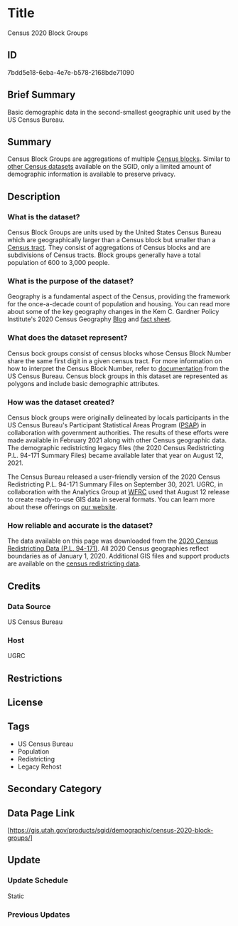 # Title

Census 2020 Block Groups

## ID

7bdd5e18-6eba-4e7e-b578-2168bde71090

## Brief Summary

Basic demographic data in the second-smallest geographic unit used by the US Census Bureau.

## Summary

Census Block Groups are aggregations of multiple [Census blocks](https://gis.utah.gov/products/sgid/demographic/census-2020-block-groups/). Similar to [other Census datasets](https://gis.utah.gov/products/sgid/demographic/) available on the SGID, only a limited amount of demographic information is available to preserve privacy.

## Description

### What is the dataset?

Census Block Groups are units used by the United States Census Bureau which are geographically larger than a Census block but smaller than a [Census tract](https://gis.utah.gov/products/sgid/demographic/census-2020-tracts/). They consist of aggregations of Census blocks and are subdivisions of Census tracts. Block groups generally have a total population of 600 to 3,000 people.

### What is the purpose of the dataset?

Geography is a fundamental aspect of the Census, providing the framework for the once-a-decade count of population and housing. You can read more about some of the key geography changes in the Kem C. Gardner Policy Institute's 2020 Census Geography [Blog](https://gardner.utah.edu/blog/blog-whats-new-in-utahs-census-2020-geography/) and [fact sheet](https://d36oiwf74r1rap.cloudfront.net/wp-content/uploads/Geog-FS-Mar2021.pdf).

### What does the dataset represent?

Census bock groups consist of census blocks whose Census Block Number share the same first digit in a given census tract. For more information on how to interpret the Census Block Number, refer to [documentation](https://www.census.gov/newsroom/blogs/random-samplings/2011/07/what-are-census-blocks.html) from the US Census Bureau. Census block groups in this dataset are represented as polygons and include basic demographic attributes.

### How was the dataset created?

Census block groups were originally delineated by locals participants in the US Census Bureau's Participant Statistical Areas Program ([PSAP](https://www.census.gov/programs-surveys/decennial-census/about/psap.html)) in collaboration with government authorities. The results of these efforts were made available in February 2021 along with other Census geographic data. The demographic redistricting legacy files (the 2020 Census Redistricting P.L. 94-171 Summary Files) became available later that year on August 12, 2021.

The Census Bureau released a user-friendly version of the 2020 Census Redistricting P.L. 94-171 Summary Files on September 30, 2021. UGRC, in collaboration with the Analytics Group at [WFRC](https://wfrc.org/) used that August 12 release to create ready-to-use GIS data in several formats. You can learn more about these offerings on [our website](https://gis.utah.gov/blog/2021-08-31-census-2020-redistricting-data/).

### How reliable and accurate is the dataset?

The data available on this page was downloaded from the [2020 Census Redistricting Data (P.L. 94-171)](https://www.census.gov/programs-surveys/decennial-census/about/rdo/summary-files.html#P2). All 2020 Census geographies reflect boundaries as of January 1, 2020. Additional GIS files and support products are available on the [census redistricting data](https://www.census.gov/programs-surveys/decennial-census/about/rdo/summary-files.html#P2).

## Credits

### Data Source

US Census Bureau

### Host

UGRC

## Restrictions

## License

## Tags

- US Census Bureau
- Population
- Redistricting
- Legacy Rehost

## Secondary Category

## Data Page Link

[https://gis.utah.gov/products/sgid/demographic/census-2020-block-groups/]

## Update

### Update Schedule

Static

### Previous Updates
